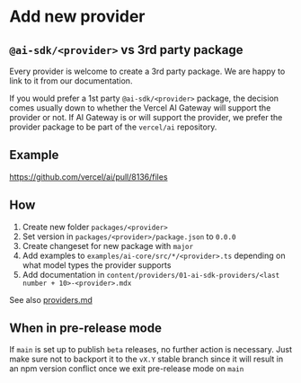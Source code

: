 # Add new provider

## `@ai-sdk/<provider>` vs 3rd party package

Every provider is welcome to create a 3rd party package. We are happy to link to it from our documentation.

If you would prefer a 1st party `@ai-sdk/<provider>` package, the decision comes usually down to whether the Vercel AI Gateway will support the provider or not. If AI Gateway is or will support the provider, we prefer the provider package to be part of the `vercel/ai` repository.

## Example

https://github.com/vercel/ai/pull/8136/files

## How

1. Create new folder `packages/<provider>`
2. Set version in `packages/<provider>/package.json` to `0.0.0`
3. Create changeset for new package with `major`
4. Add examples to `examples/ai-core/src/*/<provider>.ts` depending on what model types the provider supports
5. Add documentation in `content/providers/01-ai-sdk-providers/<last number + 10>-<provider>.mdx`

See also [providers.md](providers.md)

## When in pre-release mode

If `main` is set up to publish `beta` releases, no further action is necessary. Just make sure not to backport it to the `vX.Y` stable branch since it will result in an npm version conflict once we exit pre-release mode on `main`
